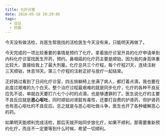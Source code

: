 ```yaml
---
title: 化疗诊室
date: 2016-05-16 19:29:05
tags:
  - 日记
  - 抗癌
---
```


今天没有做活检，肖医生帮我找的活检医生今天没有来，只能明天再做了。

今天完成的一项比较重要的事情是预约了化疗。拿着放疗诊室开具的化疗申请单到内科化疗诊室找医生开药，预约。鼻咽癌的化疗药主要是顺铂，因为我的身高体重比较大，直接给我上了最大剂量。化疗总共三个疗程，每个疗程21天，连续注射三天顺铂，休息18天。第三个疗程的注射正好与放疗一起结束。

正好路过看到了日间化疗诊室，四五排躺椅上坐满了病人，都打着点滴，我也要在此度过艰难的九个白天。整个治疗过程最艰难的就是同步化疗，化疗的各种不良反应先不说，单就白天要打六七个小时的点滴，也是够遭罪的了。医生说化疗的主要不良反应就是**恶心呕吐**，同时顺铂对肾脏有毒性，还要打自费的护肾药，但护肾药也有恶心呕吐的不良反应。总之就是与恶心呕吐做斗争，医生也开了各种缓解恶心的药。

如果明天能顺利完成活检，那后天就开始同步放化疗，如果不顺利，那需要重新预约化疗，而且不一定要等到什么时候，希望一切顺利。
